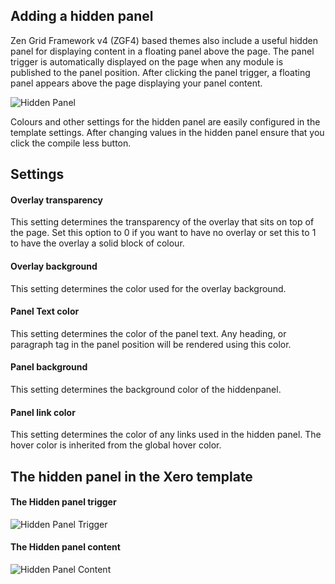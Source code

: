 Adding a hidden panel
----

Zen Grid Framework v4 (ZGF4) based themes also include a useful hidden panel for displaying content in a floating panel above the page. The panel trigger is automatically displayed on the page when any module is published to the panel position. After clicking the panel trigger, a floating panel appears above the page displaying your panel content.


![Hidden Panel](../data/images/panel/hiddenpanel.jpg)


Colours and other settings for the hidden panel are easily configured in the template settings. After changing values in the hidden panel ensure that you click the compile less button.

Settings
----

#### Overlay transparency
This setting determines the transparency of the overlay that sits on top of the page. Set this option to 0 if you want to have no overlay or set this to 1 to have the overlay a solid block of colour.

#### Overlay background
This setting determines the color used for the overlay background.

#### Panel Text color
This setting determines the color of the panel text. Any heading, or paragraph tag in the panel position will be rendered using this color.

#### Panel background
This setting determines the background color of the hiddenpanel.

#### Panel link color
This setting determines the color of any links used in the hidden panel. The hover color is inherited from the global hover color.


The hidden panel in the Xero template
----

#### The Hidden panel trigger
![Hidden Panel Trigger](../data/xero/images/panel/panel-trigger.png)

#### The Hidden panel content
![Hidden Panel Content](../data/xero/images/panel/hidden-panel.jpg)